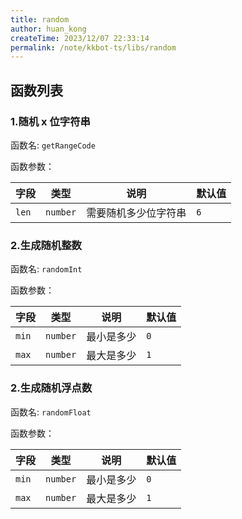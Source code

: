 ```yaml
---
title: random
author: huan_kong
createTime: 2023/12/07 22:33:14
permalink: /note/kkbot-ts/libs/random
---
```


## 函数列表

### 1.随机 x 位字符串

函数名: `getRangeCode`

函数参数：

| 字段  | 类型     | 说明                 | 默认值 |
| ----- | -------- | -------------------- | ------ |
| `len` | `number` | 需要随机多少位字符串 | `6`    |

### 2.生成随机整数

函数名: `randomInt`

函数参数：

| 字段  | 类型     | 说明       | 默认值 |
| ----- | -------- | ---------- | ------ |
| `min` | `number` | 最小是多少 | `0`    |
| `max` | `number` | 最大是多少 | `1`    |

### 2.生成随机浮点数

函数名: `randomFloat`

函数参数：

| 字段  | 类型     | 说明       | 默认值 |
| ----- | -------- | ---------- | ------ |
| `min` | `number` | 最小是多少 | `0`    |
| `max` | `number` | 最大是多少 | `1`    |
